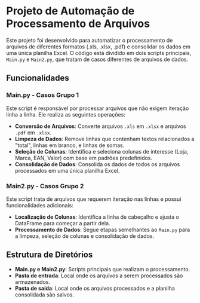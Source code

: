 # Projeto de Automação de Processamento de Arquivos

Este projeto foi desenvolvido para automatizar o processamento de arquivos de diferentes formatos (.xls, .xlsx, .pdf) e consolidar os dados em uma única planilha Excel. O código está dividido em dois scripts principais, `Main.py` e `Main2.py`, que tratam de casos diferentes de arquivos de dados.

## Funcionalidades

### Main.py - Casos Grupo 1

Este script é responsável por processar arquivos que não exigem iteração linha a linha. Ele realiza as seguintes operações:

- **Conversão de Arquivos**: Converte arquivos `.xls` em `.xlsx` e arquivos `.pdf` em `.xlsx`.
- **Limpeza de Dados**: Remove linhas que contenham textos relacionados a "total", linhas em branco, e linhas de somas.
- **Seleção de Colunas**: Identifica e seleciona colunas de interesse (Loja, Marca, EAN, Valor) com base em padrões predefinidos.
- **Consolidação de Dados**: Consolida os dados de todos os arquivos processados em uma única planilha Excel.

### Main2.py - Casos Grupo 2

Este script trata de arquivos que requerem iteração nas linhas e possui funcionalidades adicionais:

- **Localização de Colunas**: Identifica a linha de cabeçalho e ajusta o DataFrame para começar a partir dela.
- **Processamento de Dados**: Segue etapas semelhantes ao `Main.py` para a limpeza, seleção de colunas e consolidação de dados.

## Estrutura de Diretórios

- **Main.py e Main2.py**: Scripts principais que realizam o processamento.
- **Pasta de entrada**: Local onde os arquivos a serem processados são armazenados.
- **Pasta de saída**: Local onde os arquivos processados e a planilha consolidada são salvos.
